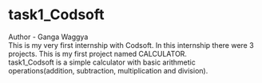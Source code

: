 # task1_Codsoft
Author - Ganga Waggya <br>
This is my very first internship with Codsoft. In this internship there were 3 projects. This is my first project named CALCULATOR. <br>
task1_Codsoft is a simple calculator with basic arithmetic operations(addition, subtraction, multiplication and division). 
